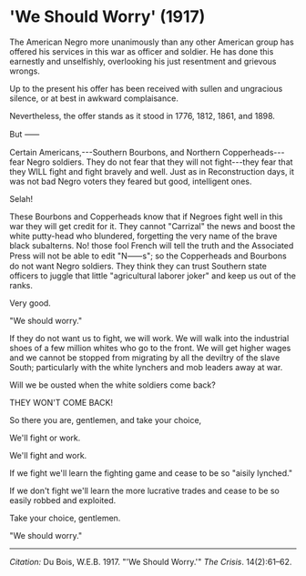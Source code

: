 <!--
title:   'We Should Worry'
author:  Du Bois, W.E.B.
journal: The Crisis
year:    1917
volume:  14
issue:   2
pages:   61-62
-->

# 'We Should Worry' (1917)

The American Negro more unanimously than any other American group has offered his services in this war as officer and soldier. He has done this earnestly and unselfishly, overlooking his just resentment and grievous wrongs. 

Up to the present his offer has been received with sullen and ungracious silence, or at best in awkward complaisance. 

Nevertheless, the offer stands as it stood in 1776, 1812, 1861, and 1898. 

But &#11834;

Certain Americans,---Southern Bourbons, and Northern Copperheads---fear Negro soldiers. They do not fear that they will not fight---they fear that they WILL fight and fight bravely and well. Just as in Reconstruction days, it was not bad Negro voters they feared but good, intelligent ones. 

Selah! 

These Bourbons and Copperheads know that if Negroes fight well in this war they will get credit for it. They cannot "Carrizal" the news and boost the white putty-head who blundered, forgetting the very name of the brave black subalterns. No! those fool French will tell the truth and the Associated Press will not be able to edit "N&#11834;s"; so the Copperheads and Bourbons do not want Negro soldiers. They think they can trust Southern state officers to juggle that little "agricultural laborer joker" and keep us out of the ranks. 

Very good. 

"We should worry." 

If they do not want us to fight, we will work. We will walk into the industrial shoes of a few million whites who go to the front. We will get higher wages and we cannot be stopped from migrating by all the deviltry of the slave South; particularly with the white lynchers and mob leaders away at war. 

Will we be ousted when the white soldiers come back? 

THEY WON'T COME BACK! 

So there you are, gentlemen, and take your choice, 

We'll fight or work. 

We'll fight and work. 

If we fight we'll learn the fighting game and cease to be so "aisily lynched." 

If we don't fight we'll learn the more lucrative trades and cease to be so easily robbed and exploited. 

Take your choice, gentlemen. 

"We should worry." 

______________
*Citation:* Du Bois, W.E.B. 1917. "'We Should Worry.'" *The Crisis*. 14(2):61&ndash;62.